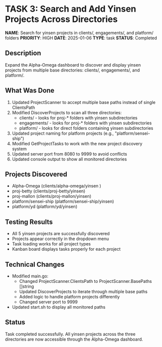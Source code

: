 # TASK 3: Search and Add Yinsen Projects Across Directories

**NAME**: Search for yinsen projects in clients/, engagements/, and platform/ folders
**PRIORITY**: HIGH
**DATE**: 2025-01-06
**TYPE**: task
**STATUS**: Completed

## Description
Expand the Alpha-Omega dashboard to discover and display yinsen projects from multiple base directories: clients/, engagements/, and platform/.

## What Was Done
1. Updated ProjectScanner to accept multiple base paths instead of single ClientsPath
2. Modified DiscoverProjects to scan all three directories:
   - clients/ - looks for proj-* folders with yinsen subdirectories
   - engagements/ - looks for proj-* folders with yinsen subdirectories  
   - platform/ - looks for direct folders containing yinsen subdirectories
3. Updated project naming for platform projects (e.g., "platform/sensei-ship")
4. Modified GetProjectTasks to work with the new project discovery system
5. Updated server port from 8080 to 9999 to avoid conflicts
6. Updated console output to show all monitored directories

## Projects Discovered
- Alpha-Omega (clients/alpha-omega/yinsen )
- proj-betty (clients/proj-betty/yinsen)
- proj-mallon (clients/proj-mallon/yinsen)
- platform/sensei-ship (platform/sensei-ship/yinsen)
- platform/yd (platform/yd/yinsen)

## Testing Results
- All 5 yinsen projects are successfully discovered
- Projects appear correctly in the dropdown menu
- Task loading works for all project types
- Kanban board displays tasks properly for each project

## Technical Changes
- Modified main.go:
  - Changed ProjectScanner.ClientsPath to ProjectScanner.BasePaths []string
  - Updated DiscoverProjects to iterate through multiple base paths
  - Added logic to handle platform projects differently
  - Changed server port to 9999
- Updated start.sh to display all monitored paths

## Status
Task completed successfully. All yinsen projects across the three directories are now accessible through the Alpha-Omega dashboard.